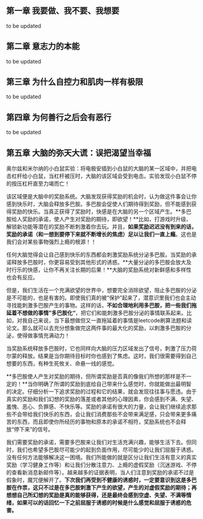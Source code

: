 ## 第一章 我要做、我不要、我想要

to be updated

## 第二章 意志力的本能

to be updated

## 第三章 为什么自控力和肌肉一样有极限

to be updated

## 第四章 为何善行之后会有恶行

to be updated

## 第五章 大脑的弥天大谎：误把渴望当幸福

奥尔兹和米尔纳的小白鼠实验：将电极安插到小白鼠的大脑的某一区域中，并把电击杠杆给小白鼠，当杠杆被压时，大脑的该区域会受到电击。实验发现小白鼠不停的按压杠杆直至力竭而亡！

该区域便是大脑中的奖励系统。大脑发现获得奖励的机会时，认为做这件事会让你感到快乐时，大脑会释放多巴胺。多巴胺会促使人们期待得到奖励，但不能感到获得奖励的快乐。当真正获得了奖励时，快感是在大脑的另一个区域产生。**多巴胺给人奖励的承诺，使人产生对奖励的期待，即欲望！**比如，打游戏时升级、解锁新功能等潜在的奖励不断刺激着你去玩。并且，**如果奖励迟迟没有到来的话，奖励的承诺（和一想到要停下来就不断增长的焦虑）足以让我们一直上瘾**。这也是我们会对某些事物强烈上瘾的根源！！

任何大脑觉得会让自己感到快乐的东西都会刺激奖励系统分泌多巴胺。当奖励的承诺释放多巴胺时，你更容易受到其他形式的诱惑。**大量分泌的多巴胺会放大及时行乐的快感，让你不再关注长期的后果！**大脑的奖励系统对新鲜感和多样性也会有反应。

但是，我们生活在一个充满欲望的世界中，想要完全消除欲望，阻止多巴胺的分泌是不可能的，也是有害的。即使我们真的被“保护”起来了，潜意识里我们也会主动寻找能刺激多巴胺产生的事物。这样的话，**不如合理地利用多巴胺，把一些我们拖延着不想做的事情”多巴胺化“**，把它们和能刺激多巴胺分泌的事情联系起来。比如，对我自己来说，当下最想做但又一直拖延着的事情是leetcode刷算法题和读论文。那么就可以去充分想象做完这两件事的最大化的奖励，以刺激多巴胺的分泌，使得做事情充满动力！

当奖励系统释放多巴胺时，它也同样向大脑的压力区域发出了信号，刺激了压力荷尔蒙的释放。结果是当你期待目标时你也感到了焦虑。这时，我们很需要得到自己想要的东西，有种生死攸关、命悬一线的感觉。

**多巴胺使人产生对奖励的期待，但所谓奖励是否真的像我们所想的那样是不一定的！**当你明确了所谓的奖励到底给自己带来什么感觉时，你就能做出最明智的决定。仔细分析一下追求奖励的过程和它的结果，就会发现往往事与愿违。由于真实的奖励和我们幻想的奖励的落差或者其他的心理因素，你会感到不满、失望、羞愧、恶心、负罪感、不快乐等。奖励的承诺有很大的力量，会让我们继续追求那些不会带给我们快乐的东西，会让我们消费那些不会带来满足感，只会带来更多痛苦的东西，而且即使你所经历的事物和原本的承诺不相符，奖励系统也不会释放“停下来”的信号。

我们需要奖励的承诺，需要多巴胺来让我们对生活充满兴趣，能够生活下去。但同时，我们也希望多巴胺尽可能少的起到负面作用，尽可能少的让我们屈服于诱惑。没有任何方法能够解决这一困境。我们所能做的就是区分让我们生活有意义的真实奖励（学习健身工作等）和让我们分散注意力、上瘾的虚假奖励（沉迷游戏、不停的查看新消息新邮件等）。越来越多的证据表明，当人们注意到奖励的承诺不过是假象时，魔咒便解开了。**下次我们再受到不健康的诱惑时，一定要意识到这是多巴胺在作祟，这只不过是在多巴胺刺激下产生的欲望，产生的对虚假奖励的期待；再想想自己所幻想的奖励是真的能够获得，还是最终会感到空虚、失望、不满等情绪，如果可以的话回忆一下之前屈服于诱惑的时候是什么感觉和屈服于诱惑的危害。**